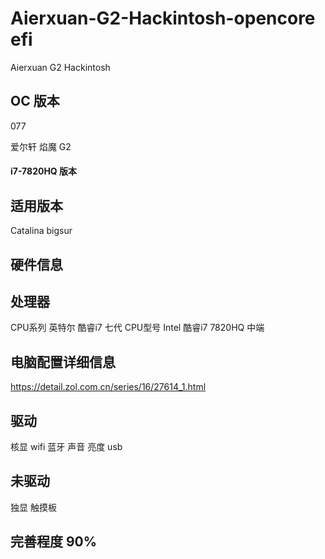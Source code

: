 # Aierxuan-G2-Hackintosh-opencore efi
Aierxuan G2 Hackintosh

## OC 版本
  077

爱尔轩 焰魔 G2 

#### i7-7820HQ 版本

## 适用版本 
 Catalina
 bigsur

## 硬件信息

## 处理器
 CPU系列	英特尔 酷睿i7 七代
 CPU型号	Intel 酷睿i7 7820HQ 中端

## 电脑配置详细信息
 https://detail.zol.com.cn/series/16/27614_1.html

## 驱动
 核显
 wifi
 蓝牙
 声音
 亮度
 usb
 
## 未驱动
 独显
 触摸板

## 完善程度 90%
